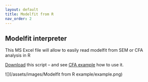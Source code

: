 ```yaml
---
layout: default
title: Modelfit from R
nav_order: 2
---
```




## Modelfit interpreter

This MS Excel file will allow to easily read modelfit from SEM or CFA analysis in R  

[Download](/download/Modelfit.from.R.xlsx) this script – and see [CFA example](/docs/CFA/#copy-modelfit-to-clipboard) how to use it.  
  
![](/assets/images/Modelfit from R example/example.png)

